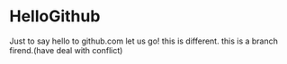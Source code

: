 # HelloGithub
Just to say hello to github.com
let us go!
this is different.
this is a branch firend.(have deal with conflict)




